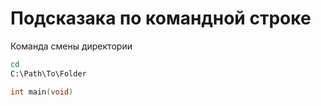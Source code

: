 # Подсказака по командной строке 

Команда смены директории
```sh
cd
C:\Path\To\Folder
```

```C 
int main(void)
```